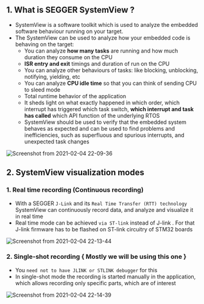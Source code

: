 ## 1. What is SEGGER SystemView ?
- SystemView is a software toolkit which is used to analyze the embedded software behaviour running on your target.
- The SystemView can be used to analyze how your embedded code is behaving on the target:
	+ You can analyze **how many tasks** are running and how much duration they consume on the CPU
	+ **ISR entry and exit** timings and duration of run on the CPU
	+ You can analyze other behaviours of tasks: like blocking, unblocking, notifying, yielding, etc
	+ You can analyze **CPU idle time** so that you can think of sending CPU to sleed mode
	+ Total runtime behavior of the application 
	+ It sheds light on what exactly happened in which order, which interrupt has triggered which task switch, **which interrupt and task has called** which API function of the underlying RTOS
	+ SystemView should be used to verify that the embedded system behaves as expected and can be used to find problems and inefficiencies, such as superfluous and spurious interrupts, and unexpected task changes

![Screenshot from 2021-02-04 22-09-36](https://user-images.githubusercontent.com/32474027/106897033-ba369900-6735-11eb-972f-d5ee2adcb005.png)

## 2. SystemView visualization modes
### 1. Real time recording (Continuous recording)
- With a SEGGER `J-Link` and its `Real Time Transfer (RTT) technology` SystemView can continuously record data, and analyze and visualize it in real time
- Real time mode can be achieved `via ST-link` instead of J-link . For that J-link firmware has to be flashed on ST-link circuitry of STM32 boards

![Screenshot from 2021-02-04 22-13-44](https://user-images.githubusercontent.com/32474027/106897460-4f399200-6736-11eb-9b80-a66ed2e52ed3.png)

### 2. Single-shot recording  { Mostly we will be using this one }
- You `need not to have JLINK or STLINK debugger` for this
- In single-shot mode the recording is started manually in the application, which allows recording only specific parts, which are of interest

![Screenshot from 2021-02-04 22-14-39](https://user-images.githubusercontent.com/32474027/106897538-65dfe900-6736-11eb-9abe-c7780b6463cb.png)

